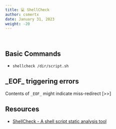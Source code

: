 ```yaml
---
title: 💻 ShellCheck
author: csmertx
date: January 31, 2023
weight: -20
---
```


<br />

## Basic Commands

- ```shellcheck /dir/script.sh```

## \_EOF\_ triggering errors

Contents of ```_EOF_``` might indicate miss-redirect [>>]

## Resources

- [ShellCheck - A shell script static analysis tool](https://github.com/koalaman/shellcheck)